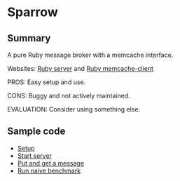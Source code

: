 Sparrow
=======

Summary
-------

A pure Ruby message broker with a memcache interface.

Websites: [Ruby server](http://code.google.com/p/sparrow/) and [Ruby memcache-client](http://github.com/fiveruns/memcache-client/tree/master)

PROS: Easy setup and use.

CONS: Buggy and not actively maintained.

EVALUATION: Consider using something else.

Sample code
-----------

* [Setup](setup.sh)
* [Start server](serve.sh)
* [Put and get a message](putget.rb)
* [Run naive benchmark](bench.rb)

